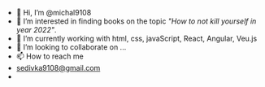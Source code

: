 - 👋 Hi, I’m @michal9108
- 👀 I’m interested in finding books on the topic _"How to not kill yourself in year 2022"_.
- 🌱 I’m currently working with html, css, javaScript, React, Angular, Veu.js
- 💞️ I’m looking to collaborate on ...
- 📫 How to reach me 
- sedivka9108@gmail.com
- 

<!---
michal9108/michal9108 is a ✨ special ✨ repository because its `README.md` (this file) appears on your GitHub profile.
You can click the Preview link to take a look at your changes.
--->
